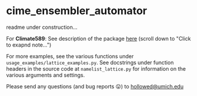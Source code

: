 # cime_ensembler_automator

readme under construction...

For **Climate589**: See description of the package [here](https://sites.google.com/umich.edu/climate589-wn22/projects/project-4-diffusion?authuser=1) (scroll down to "Click to exapnd note...")

For more examples, see the various functions under `usage_examples/lattice_examples.py`. See docstrings under function headers in the source code at `namelist_lattice.py` for information on the various arguments and settings.

Please send any questions (and bug reports 😛) to hollowed@umich.edu
